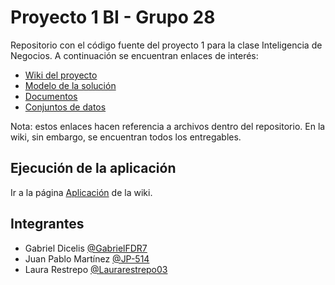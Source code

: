 # Proyecto 1 BI - Grupo 28
Repositorio con el código fuente del proyecto 1 para la clase Inteligencia de Negocios. A continuación se encuentran enlaces de interés:
* [Wiki del proyecto](https://github.com/Laurarestrepo03/Proyecto-1-BI/wiki/Home)
* [Modelo de la solución](https://github.com/Laurarestrepo03/Proyecto-1-BI/tree/main/modelos)
* [Documentos](https://github.com/Laurarestrepo03/Proyecto-1-BI/tree/main/docs)
* [Conjuntos de datos](https://github.com/Laurarestrepo03/Proyecto-1-BI/tree/main/data)

Nota: estos enlaces hacen referencia a archivos dentro del repositorio. En la wiki, sin embargo, se encuentran todos los entregables.

## Ejecución de la aplicación
Ir a la página [Aplicación](https://github.com/Laurarestrepo03/Proyecto-1-BI/wiki/aplicación) de la wiki.

## Integrantes
* Gabriel Dicelis [@GabrielFDR7](https://github.com/GabrielFDR7)
* Juan Pablo Martínez [@JP-514](https://github.com/JP-514)
* Laura Restrepo [@Laurarestrepo03](https://github.com/Laurarestrepo03)
